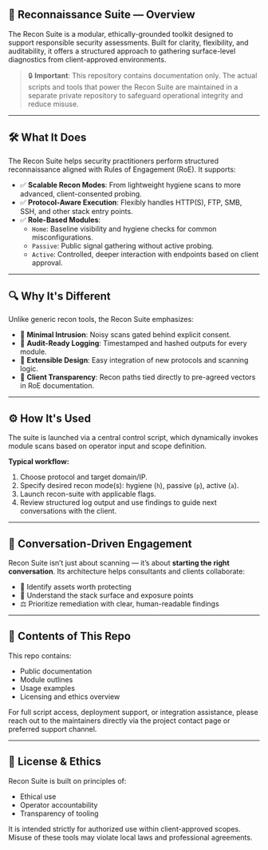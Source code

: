 ## 🧭 Reconnaissance Suite — Overview

The Recon Suite is a modular, ethically-grounded toolkit designed to support responsible security assessments. Built for clarity, flexibility, and auditability, it offers a structured approach to gathering surface-level diagnostics from client-approved environments.

> 🔒 **Important**: This repository contains documentation only. The actual scripts and tools that power the Recon Suite are maintained in a separate private repository to safeguard operational integrity and reduce misuse.

---

## 🛠️ What It Does

The Recon Suite helps security practitioners perform structured reconnaissance aligned with Rules of Engagement (RoE). It supports:

- ✅ **Scalable Recon Modes**: From lightweight hygiene scans to more advanced, client-consented probing.
- ✅ **Protocol-Aware Execution**: Flexibly handles HTTP(S), FTP, SMB, SSH, and other stack entry points.
- ✅ **Role-Based Modules**:
  - `Home`: Baseline visibility and hygiene checks for common misconfigurations.
  - `Passive`: Public signal gathering without active probing.
  - `Active`: Controlled, deeper interaction with endpoints based on client approval.

---

## 🔍 Why It's Different

Unlike generic recon tools, the Recon Suite emphasizes:

- 🧼 **Minimal Intrusion**: Noisy scans gated behind explicit consent.
- 📜 **Audit-Ready Logging**: Timestamped and hashed outputs for every module.
- 🔁 **Extensible Design**: Easy integration of new protocols and scanning logic.
- 🎯 **Client Transparency**: Recon paths tied directly to pre-agreed vectors in RoE documentation.

---

## ⚙️ How It's Used

The suite is launched via a central control script, which dynamically invokes module scans based on operator input and scope definition.

**Typical workflow:**
1. Choose protocol and target domain/IP.
2. Specify desired recon mode(s): hygiene (`h`), passive (`p`), active (`a`).
3. Launch recon-suite with applicable flags.
4. Review structured log output and use findings to guide next conversations with the client.

---

## 💬 Conversation-Driven Engagement

Recon Suite isn’t just about scanning — it’s about **starting the right conversation**. Its architecture helps consultants and clients collaborate:

- 📂 Identify assets worth protecting
- 🔐 Understand the stack surface and exposure points
- ⚖️ Prioritize remediation with clear, human-readable findings

---

## 📁 Contents of This Repo

This repo contains:
- Public documentation
- Module outlines
- Usage examples
- Licensing and ethics overview

For full script access, deployment support, or integration assistance, please reach out to the maintainers directly via the project contact page or preferred support channel.

---

## 📄 License & Ethics

Recon Suite is built on principles of:
- Ethical use
- Operator accountability
- Transparency of tooling

It is intended strictly for authorized use within client-approved scopes. Misuse of these tools may violate local laws and professional agreements.
